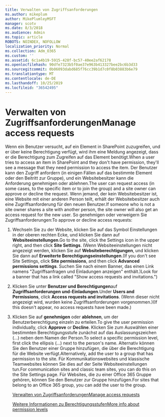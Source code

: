 ```yaml
---
title: Verwalten von Zugriffsanforderungen
ms.author: mikeplum
author: MikePlumleyMSFT
manager: scotv
ms.date: 8/3/2018
ms.audience: Admin
ms.topic: article
ROBOTS: NOINDEX, NOFOLLOW
localization_priority: Normal
ms.collection: Adm_O365
ms.custom: ''
ms.assetid: 6c1a4b19-5915-428f-bc57-40ee2af62178
ms.openlocfilehash: 90dfe7323b5f0ae37e963b413327bee2bc6b3d33
ms.sourcegitcommit: 0b06093dabd685f76cc39b1d7c0f8b03883b6e79
ms.translationtype: MT
ms.contentlocale: de-DE
ms.lasthandoff: 10/25/2019
ms.locfileid: "36542495"
---
```

# <a name="manage-access-requests"></a><span data-ttu-id="4661a-102">Verwalten von Zugriffsanforderungen</span><span class="sxs-lookup"><span data-stu-id="4661a-102">Manage access requests</span></span>

<span data-ttu-id="4661a-103">Wenn ein Benutzer versucht, auf ein Element in SharePoint zuzugreifen, und er über keine Berechtigung verfügt, wird ihm eine Meldung angezeigt, dass er die Berechtigung zum Zugreifen auf das Element benötigt.</span><span class="sxs-lookup"><span data-stu-id="4661a-103">When a user tries to access an item in SharePoint and they don't have permission, they'll see a message that they need permission to access the item.</span></span> <span data-ttu-id="4661a-104">Der Benutzer kann den Zugriff anfordern (in einigen Fällen auf das bestimmte Element oder den Beitritt zur Gruppe), und ein Websitebesitzer kann die Anforderung genehmigen oder ablehnen.</span><span class="sxs-lookup"><span data-stu-id="4661a-104">The user can request access (in some cases, to the specific item or to join the group) and a site owner can approve or decline the request.</span></span> <span data-ttu-id="4661a-105">Wenn jemand, der kein Websitebesitzer ist, eine Website mit einer anderen Person teilt, erhält der Websitebesitzer auch eine Zugriffsanforderung für den neuen Benutzer.</span><span class="sxs-lookup"><span data-stu-id="4661a-105">If someone who is not a site owner shares a site with another person, the site owner will also get an access request for the new user.</span></span> <span data-ttu-id="4661a-106">So genehmigen oder verweigern Sie Zugriffsanforderungen:</span><span class="sxs-lookup"><span data-stu-id="4661a-106">To approve or decline access requests:</span></span>
  
1. <span data-ttu-id="4661a-107">Wechseln Sie zu der Website, klicken Sie auf das Symbol Einstellungen in der oberen rechten Ecke, und klicken Sie dann auf **Websiteeinstellungen**.</span><span class="sxs-lookup"><span data-stu-id="4661a-107">Go to the site, click the Settings icon in the upper right, and then click **Site Settings**.</span></span> <span data-ttu-id="4661a-108">(Wenn Websiteeinstellungen nicht angezeigt werden, klicken Sie auf **Websiteberechtigungen**, und klicken Sie dann auf **Erweiterte Berechtigungseinstellungen**.</span><span class="sxs-lookup"><span data-stu-id="4661a-108">(If you don't see Site Settings, click **Site permissions**, and then click **Advanced permissions settings**.</span></span> <span data-ttu-id="4661a-109">Suchen Sie nach einem Banner, das einen Link namens "Zugriffsanfragen und Einladungen anzeigen" enthält.)</span><span class="sxs-lookup"><span data-stu-id="4661a-109">Look for a banner that has a link called "Show access requests and invitations.")</span></span>
    
2. <span data-ttu-id="4661a-110">Klicken Sie unter **Benutzer und Berechtigungen**auf **Zugriffsanforderungen und-Einladungen**.</span><span class="sxs-lookup"><span data-stu-id="4661a-110">Under **Users and Permissions**, click **Access requests and invitations**.</span></span> <span data-ttu-id="4661a-111">(Wenn dieser nicht angezeigt wird, wurden keine Zugriffsanforderungen vorgenommen.)</span><span class="sxs-lookup"><span data-stu-id="4661a-111">(If this doesn't appear, no access requests have been made.)</span></span>
    
3. <span data-ttu-id="4661a-112">Klicken Sie auf **genehmigen** oder **ablehnen**, um der Benutzerberechtigung einzeln zu erteilen.</span><span class="sxs-lookup"><span data-stu-id="4661a-112">To give the user permission individually, click **Approve** or **Decline**.</span></span> <span data-ttu-id="4661a-113">Klicken Sie zum Auswählen einer bestimmten Berechtigungsstufe zunächst auf das Auslassungszeichen (...) neben dem Namen der Person.</span><span class="sxs-lookup"><span data-stu-id="4661a-113">To select a specific permission level, first click the ellipsis (...) next to the person's name.</span></span> <span data-ttu-id="4661a-114">Alternativ können Sie den Benutzer einer Gruppe hinzufügen, die über die Berechtigung für die Website verfügt.</span><span class="sxs-lookup"><span data-stu-id="4661a-114">Alternatively, add the user to a group that has permission to the site.</span></span> <span data-ttu-id="4661a-115">Für Kommunikationswebsites und klassische Teamwebsites können Sie dies auf der Seite Websiteeinstellungen tun.</span><span class="sxs-lookup"><span data-stu-id="4661a-115">For communication sites and classic team sites, you can do this on the Site Settings page.</span></span> <span data-ttu-id="4661a-116">Für Websites, die zu einer Office 365 Gruppe gehören, können Sie den Benutzer zur Gruppe hinzufügen.</span><span class="sxs-lookup"><span data-stu-id="4661a-116">For sites that belong to an Office 365 group, you can add the user to the group.</span></span>
    
    [<span data-ttu-id="4661a-117">Verwalten von Zugriffsanforderungen</span><span class="sxs-lookup"><span data-stu-id="4661a-117">Manage access requests </span></span>](https://go.microsoft.com/fwlink/?linkid=2008747)
    
    [<span data-ttu-id="4661a-118">Weitere Informationen zu Berechtigungsstufen</span><span class="sxs-lookup"><span data-stu-id="4661a-118">More info about permission levels</span></span>](https://go.microsoft.com/fwlink/?linkid=867071)
    

